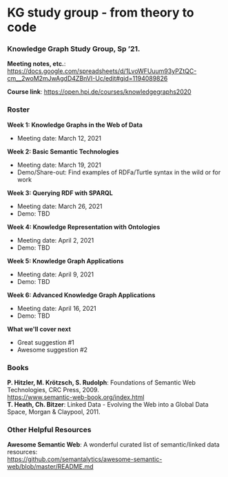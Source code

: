 
KG study group - from theory to code
====================================

### Knowledge Graph Study Group, Sp ’21.  

**Meeting notes, etc.**: 
https://docs.google.com/spreadsheets/d/1LvoWFUuum93yPZtQC-cm__2woM2mJwAgdD4ZBnVI-Uc/edit#gid=1194089826

**Course link**: https://open.hpi.de/courses/knowledgegraphs2020

### Roster
**Week 1: Knowledge Graphs in the Web of Data**
- Meeting date: March 12, 2021

**Week 2: Basic Semantic Technologies**
- Meeting date: March 19, 2021
- Demo/Share-out: Find examples of RDFa/Turtle syntax in the wild or for work

**Week 3: Querying RDF with SPARQL**
- Meeting date: March 26, 2021
- Demo: TBD

**Week 4: Knowledge Representation with Ontologies**
- Meeting date: April 2, 2021
- Demo: TBD

**Week 5: Knowledge Graph Applications**
- Meeting date: April 9, 2021
- Demo: TBD

**Week 6: Advanced Knowledge Graph Applications**
- Meeting date: April 16, 2021
- Demo: TBD

**What we'll cover next**
- Great suggestion #1
- Awesome suggestion #2

### Books

**P. Hitzler, M. Krötzsch, S. Rudolph**: Foundations of Semantic Web
Technologies, CRC Press, 2009.    
https://www.semantic-web-book.org/index.html    
**T. Heath, Ch. Bitzer**: Linked Data - Evolving the Web into a Global Data
Space, Morgan & Claypool, 2011.

### Other Helpful Resources

**Awesome Semantic Web**: A wonderful curated list of semantic/linked data resources:    
https://github.com/semantalytics/awesome-semantic-web/blob/master/README.md
